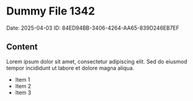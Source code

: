# Dummy File 1342

Date: 2025-04-03
ID: 84ED94BB-3406-4264-AA65-839D246EB7EF

## Content

Lorem ipsum dolor sit amet, consectetur adipiscing elit.
Sed do eiusmod tempor incididunt ut labore et dolore magna aliqua.

* Item 1
* Item 2
* Item 3

